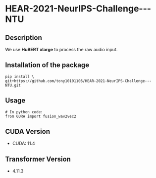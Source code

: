 # HEAR-2021-NeurIPS-Challenge---NTU

## Description

We use **HuBERT xlarge** to process the raw audio input.

## Installation of the package

```shell
pip install \
git+https://github.com/tony10101105/HEAR-2021-NeurIPS-Challenge---NTU.git
```

## Usage

```python3
# In python code:
from GURA import fusion_wav2vec2
```
## CUDA Version

* CUDA: 11.4

## Transformer Version

* 4.11.3
